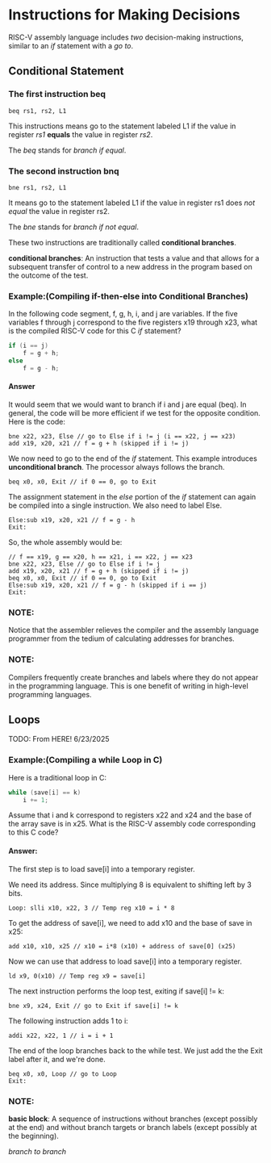 # Instructions for Making Decisions
RISC-V assembly language includes *two* decision-making instructions, similar to an *if* statement with a *go to*.

## Conditional Statement

### The first instruction beq
```assembly
beq rs1, rs2, L1
```
This instructions means go to the statement labeled L1 if the value in register *rs1* **equals** the value in register *rs2*.

The *beq* stands for *branch if equal*.

### The second instruction bnq
```assembly
bne rs1, rs2, L1
```
It means go to the statement labeled L1 if the value in register rs1 does *not equal* the value in register rs2.

The *bne* stands for *branch if not equal*.

These two instructions are traditionally called **conditional branches**.

**conditional branches**:
An instruction that tests a value and that allows for a subsequent transfer of control to a new address in the program based on the outcome of the test.

### Example:(Compiling if-then-else into Conditional Branches)
In the following code segment, f, g, h, i, and j are variables.
If the five variables f through j correspond to the five registers x19 through x23, what is the compiled RISC-V code for this C *if* statement?

```c
if (i == j) 
    f = g + h; 
else
    f = g - h;
```

#### Answer
It would seem that we would want to branch if i and j are equal (beq).
In general, the code will be more efficient if we test for the opposite condition.
Here is the code:
```assembly
bne x22, x23, Else // go to Else if i != j (i == x22, j == x23)
add x19, x20, x21 // f = g + h (skipped if i != j)
```
We now need to go to the end of the *if* statement.
This example introduces **unconditional branch**.
The processor always follows the branch.
```assembly
beq x0, x0, Exit // if 0 == 0, go to Exit
```
The assignment statement in the *else* portion of the *if* statement can again be compiled into a single instruction.
We also need to label Else.
```assembly
Else:sub x19, x20, x21 // f = g - h
Exit:
```
So, the whole assembly would be:
```assembly
// f == x19, g == x20, h == x21, i == x22, j == x23
bne x22, x23, Else // go to Else if i != j
add x19, x20, x21 // f = g + h (skipped if i != j)
beq x0, x0, Exit // if 0 == 0, go to Exit
Else:sub x19, x20, x21 // f = g - h (skipped if i == j)
Exit:
```

### NOTE:
Notice that the assembler relieves the compiler and the assembly language programmer from the tedium of calculating addresses for branches.

### NOTE:
Compilers frequently create branches and labels where they do not appear in the programming language.
This is one benefit of writing in high-level programming languages.

## Loops
TODO: From HERE! 6/23/2025

### Example:(Compiling a while Loop in C)
Here is a traditional loop in C:
```c
while (save[i] == k)
    i += 1;
```
Assume that i and k correspond to registers x22 and x24 and the base of the array save is in x25.
What is the RISC-V assembly code corresponding to this C code?

#### Answer:
The first step is to load save[i] into a temporary register.

We need its address.
Since multiplying 8 is equivalent to shifting left by 3 bits.
```assembly
Loop: slli x10, x22, 3 // Temp reg x10 = i * 8
```
To get the address of save[i], we need to add x10 and the base of save in x25:
```assembly
add x10, x10, x25 // x10 = i*8 (x10) + address of save[0] (x25)
```
Now we can use that address to load save[i] into a temporary register.
```assembly
ld x9, 0(x10) // Temp reg x9 = save[i]
```
The next instruction performs the loop test, exiting if save[i] != k:
```assembly
bne x9, x24, Exit // go to Exit if save[i] != k
```
The following instruction adds 1 to i:
```assembly
addi x22, x22, 1 // i = i + 1
```
The end of the loop branches back to the while test.
We just add the the Exit label after it, and we're done.
```assembly
beq x0, x0, Loop // go to Loop
Exit:
```

### NOTE:
**basic block**: 
A sequence of instructions without branches (except possibly at the end) and without branch targets or branch labels (except possibly at the beginning).

*branch to branch*
















